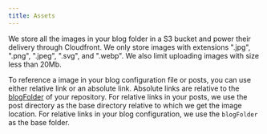 ```yaml
---
title: Assets
---
```


We store all the images in your blog folder in a S3 bucket and power their delivery through Cloudfront. We only store images with extensions ".jpg", ".png", ".jpeg", ".svg", and ".webp". We also limit uploading images with size less than 20Mb.

To reference a image in your blog configuration file or posts, you can use either relative link or an absolute link. Absolute links are relative to the [blogFolder](/docs/blog-configuration#blog-folder) of your repository. For relative links in your posts, we use the post directory as the base directory relative to which we get the image location. For relative links in your blog configuration, we use the `blogFolder` as the base folder.
